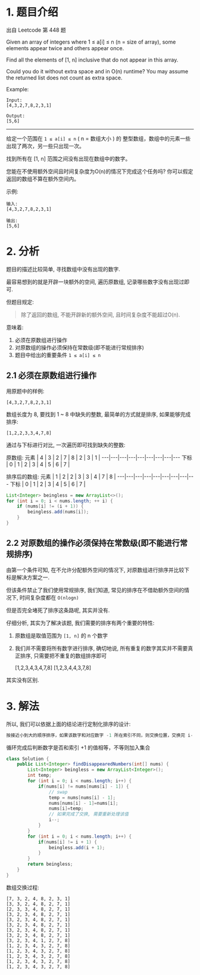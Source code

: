# 1. 题目介绍

出自 Leetcode 第 448 题

Given an array of integers where 1 ≤ a[i] ≤ n (n = size of array), some elements appear twice and others appear once.

Find all the elements of [1, n] inclusive that do not appear in this array.

Could you do it without extra space and in O(n) runtime? You may assume the returned list does not count as extra space.

Example:

    Input:
    [4,3,2,7,8,2,3,1]
    
    Output:
    [5,6]
    
    
---
给定一个范围在  `1 ≤ a[i] ≤ n` ( n = 数组大小 ) 的 整型数组，数组中的元素一些出现了两次，另一些只出现一次。

找到所有在 [1, n] 范围之间没有出现在数组中的数字。

您能在不使用额外空间且时间复杂度为O(n)的情况下完成这个任务吗? 你可以假定返回的数组不算在额外空间内。

示例:

    输入:
    [4,3,2,7,8,2,3,1]
    
    输出:
    [5,6]
    
# 2. 分析

题目的描述比较简单, 寻找数组中没有出现的数字.

最容易想到的就是开辟一块额外的空间, 遍历原数组, 记录哪些数字没有出现过即可.

但题目规定:
> 除了返回的数组, 不能开辟新的额外空间, 且时间复杂度不能超过O(n).

意味着:
1. 必须在原数组进行操作
2. 对原数组的操作必须保持在常数级(即不能进行常规排序)
3. 题目中给出的重要条件 `1 ≤ a[i] ≤ n`

## 2.1 必须在原数组进行操作

用原题中的样例:

    [4,3,2,7,8,2,3,1]

数组长度为 8, 要找到 1 ~ 8 中缺失的整数, 最简单的方式就是排序, 如果能够完成排序:

    [1,2,2,3,3,4,7,8]
    
通过与下标进行对比, 一次遍历即可找到缺失的整数:

原数组:
元素 | 4 | 3 | 2 | 7 | 8 | 2 | 3 | 1 |
---|---|---|---|---|---|---|---|---
下标 | 0 | 1 | 2 | 3 | 4 | 5 | 6 | 7 |

排序后的数组:
元素 | 1 | 2 | 2 | 3 | 3 | 4 | 7 | 8 |
---|---|---|---|---|---|---|---|---
下标 | 0 | 1 | 2 | 3 | 4 | 5 | 6 | 7 |

```java
List<Integer> beingless = new ArrayList<>();
for (int i = 0; i < nums.length; ++ i) {
    if (nums[i] != (i + 1)) {
        beingless.add(nums[i]);
    }
}
```

## 2.2 对原数组的操作必须保持在常数级(即不能进行常规排序)
由第一个条件可知, 在不允许分配额外空间的情况下, 对原数组进行排序并比较下标是解决方案之一.

但该条件禁止了我们使用常规排序, 我们知道, 常见的排序在不借助额外空间的情况下, 时间复杂度都在 `O(nlogn)`

但是否完全堵死了排序这条路呢, 其实并没有.

仔细分析, 其实为了解决该题, 我们需要的排序有两个重要的特性:
1. 原数组是取值范围为 `[1, n]` 的 n 个数字
2. 我们并不需要将所有数字进行排序, 确切地说, 所有重复的数字其实并不需要真正排序, 只需要把不重复的数组排序即可


    [1,2,3,4,3,4,7,8]
    [1,2,3,4,4,3,7,8]
    
其实没有区别.

# 3. 解法

所以, 我们可以依据上面的结论进行定制化排序的设计:

```c
按接近小到大的顺序排序，如果该数字和对应数字 -1 所在索引不同，则交换位置，交换完 i--，继续判断交换后的数字
```

循环完成后判断数字是否和索引 +1 的值相等，不等则加入集合

```java
class Solution {
    public List<Integer> findDisappearedNumbers(int[] nums) {
        List<Integer> beingless = new ArrayList<Integer>();
		int temp;
		for (int i = 0; i < nums.length; i++) {
			if(nums[i] != nums[nums[i] - 1]) {
			    // swap
				temp = nums[nums[i] - 1];
				nums[nums[i] - 1]=nums[i];
				nums[i]=temp;
				// 如果完成了交换, 需要重新处理该值
				i--;
			}
		}
		for (int i = 0; i < nums.length; i++) {
			if(nums[i] != i + 1) {
				beingless.add(i + 1);
			}
		}
		return beingless;
    }
}
```

数组交换过程:

```
[7, 3, 2, 4, 8, 2, 3, 1]
[3, 3, 2, 4, 8, 2, 7, 1]
[2, 3, 3, 4, 8, 2, 7, 1]
[3, 2, 3, 4, 8, 2, 7, 1]
[3, 2, 3, 4, 8, 2, 7, 1]
[3, 2, 3, 4, 8, 2, 7, 1]
[3, 2, 3, 4, 8, 2, 7, 1]
[3, 2, 3, 4, 8, 2, 7, 1]
[3, 2, 3, 4, 1, 2, 7, 8]
[1, 2, 3, 4, 3, 2, 7, 8]
[1, 2, 3, 4, 3, 2, 7, 8]
[1, 2, 3, 4, 3, 2, 7, 8]
[1, 2, 3, 4, 3, 2, 7, 8]
[1, 2, 3, 4, 3, 2, 7, 8]
```